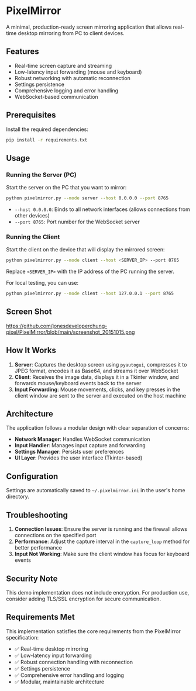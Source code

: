 # PixelMirror

A minimal, production-ready screen mirroring application that allows real-time desktop mirroring from PC to client devices.

## Features

- Real-time screen capture and streaming
- Low-latency input forwarding (mouse and keyboard)
- Robust networking with automatic reconnection
- Settings persistence
- Comprehensive logging and error handling
- WebSocket-based communication

## Prerequisites

Install the required dependencies:

```bash
pip install -r requirements.txt
```

## Usage

### Running the Server (PC)

Start the server on the PC that you want to mirror:

```bash
python pixelmirror.py --mode server --host 0.0.0.0 --port 8765
```

- `--host 0.0.0.0`: Binds to all network interfaces (allows connections from other devices)
- `--port 8765`: Port number for the WebSocket server

### Running the Client

Start the client on the device that will display the mirrored screen:

```bash
python pixelmirror.py --mode client --host <SERVER_IP> --port 8765
```

Replace `<SERVER_IP>` with the IP address of the PC running the server.

For local testing, you can use:

```bash
python pixelmirror.py --mode client --host 127.0.0.1 --port 8765
```

## Screen Shot
https://github.com/jonesdeveloperchung-pixel/PixelMirror/blob/main/screenshot_20151015.png

## How It Works

1. **Server**: Captures the desktop screen using `pyautogui`, compresses it to JPEG format, encodes it as Base64, and streams it over WebSocket
2. **Client**: Receives the image data, displays it in a Tkinter window, and forwards mouse/keyboard events back to the server
3. **Input Forwarding**: Mouse movements, clicks, and key presses in the client window are sent to the server and executed on the host machine

## Architecture

The application follows a modular design with clear separation of concerns:

- **Network Manager**: Handles WebSocket communication
- **Input Handler**: Manages input capture and forwarding
- **Settings Manager**: Persists user preferences
- **UI Layer**: Provides the user interface (Tkinter-based)

## Configuration

Settings are automatically saved to `~/.pixelmirror.ini` in the user's home directory.

## Troubleshooting

1. **Connection Issues**: Ensure the server is running and the firewall allows connections on the specified port
2. **Performance**: Adjust the capture interval in the `capture_loop` method for better performance
3. **Input Not Working**: Make sure the client window has focus for keyboard events

## Security Note

This demo implementation does not include encryption. For production use, consider adding TLS/SSL encryption for secure communication.

## Requirements Met

This implementation satisfies the core requirements from the PixelMirror specification:

- ✅ Real-time desktop mirroring
- ✅ Low-latency input forwarding
- ✅ Robust connection handling with reconnection
- ✅ Settings persistence
- ✅ Comprehensive error handling and logging
- ✅ Modular, maintainable architecture
